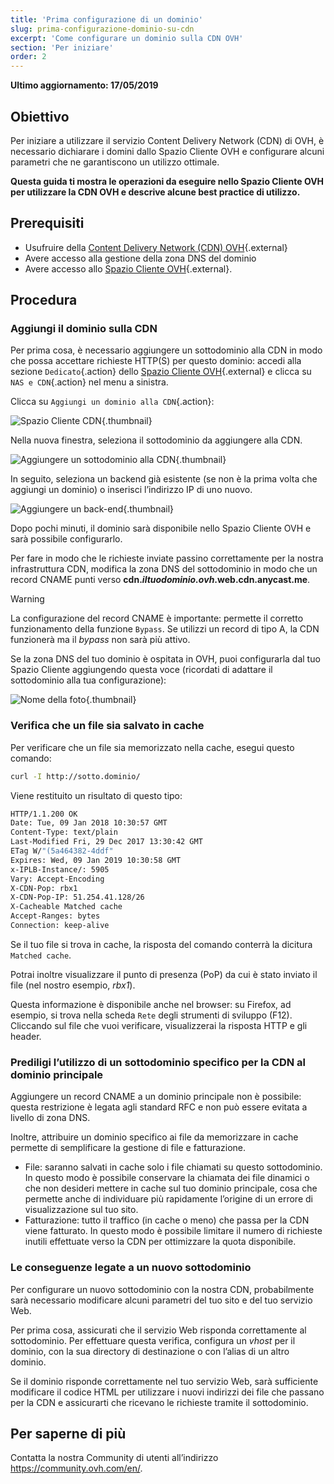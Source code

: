 ```yaml
---
title: 'Prima configurazione di un dominio'
slug: prima-configurazione-dominio-su-cdn
excerpt: 'Come configurare un dominio sulla CDN OVH'
section: 'Per iniziare'
order: 2
---
```


**Ultimo aggiornamento: 17/05/2019**

## Obiettivo

Per iniziare a utilizzare il servizio Content Delivery Network (CDN) di OVH, è necessario dichiarare i domini dallo Spazio Cliente OVH e configurare alcuni parametri che ne garantiscono un utilizzo ottimale. 


**Questa guida ti mostra le operazioni da eseguire nello Spazio Cliente OVH per utilizzare la CDN OVH e descrive alcune best practice di utilizzo.**


## Prerequisiti

- Usufruire della [Content Delivery Network (CDN) OVH](https://www.ovh.it/cdn/){.external}
- Avere accesso alla gestione della zona DNS del dominio
- Avere accesso allo [Spazio Cliente OVH](https://www.ovh.com/auth/?action=gotomanager&from=https://www.ovh.it/&ovhSubsidiary=it){.external}.


## Procedura

### Aggiungi il dominio sulla CDN

Per prima cosa, è necessario aggiungere un sottodominio alla CDN in modo che possa accettare richieste HTTP(S) per questo dominio: accedi alla sezione `Dedicato`{.action} dello [Spazio Cliente OVH](https://www.ovh.com/auth/?action=gotomanager&from=https://www.ovh.it/&ovhSubsidiary=it){.external} e clicca su `NAS e CDN`{.action} nel menu a sinistra. 

Clicca su `Aggiungi un dominio alla CDN`{.action}:

![Spazio Cliente CDN](images/cdn_customer_panel.png){.thumbnail}

Nella nuova finestra, seleziona il sottodominio da aggiungere alla CDN.

![Aggiungere un sottodominio alla CDN](images/add_cdn_domain_step_1.png){.thumbnail}

In seguito, seleziona un backend già esistente (se non è la prima volta che aggiungi un dominio) o inserisci l’indirizzo IP di uno nuovo.

![Aggiungere un back-end](images/add_cdn_domain_step_2.png){.thumbnail}


Dopo pochi minuti, il dominio sarà disponibile nello Spazio Cliente OVH e sarà possibile configurarlo.

Per fare in modo che le richieste inviate passino correttamente per la nostra infrastruttura CDN, modifica la zona DNS del sottodominio in modo che un record CNAME punti verso **cdn.*iltuodominio.ovh*.web.cdn.anycast.me**.


> [!warning]
>
> La configurazione del record CNAME è importante: permette il corretto funzionamento della funzione `Bypass`. Se utilizzi un record di tipo A, la CDN funzionerà ma il *bypass* non sarà più attivo.
>


Se la zona DNS del tuo dominio è ospitata in OVH, puoi configurarla dal tuo Spazio Cliente aggiungendo questa voce (ricordati di adattare il sottodominio alla tua configurazione): 

![Nome della foto](images/cname_field.png){.thumbnail}

 

### Verifica che un file sia salvato in cache
Per verificare che un file sia memorizzato nella cache, esegui questo comando:

```sh
curl -I http://sotto.dominio/
```

Viene restituito un risultato di questo tipo:

```bash
HTTP/1.1.200 OK
Date: Tue, 09 Jan 2018 10:30:57 GMT
Content-Type: text/plain
Last-Modified Fri, 29 Dec 2017 13:30:42 GMT
ETag W/"(5a464382-4ddf"
Expires: Wed, 09 Jan 2019 10:30:58 GMT
x-IPLB-Instance/: 5905
Vary: Accept-Encoding
X-CDN-Pop: rbx1
X-CDN-Pop-IP: 51.254.41.128/26
X-Cacheable Matched cache
Accept-Ranges: bytes
Connection: keep-alive
```

Se il tuo file si trova in cache, la risposta del comando conterrà la dicitura `Matched cache`.

Potrai inoltre visualizzare il punto di presenza (PoP) da cui è stato inviato il file (nel nostro esempio, *rbx1*).

Questa informazione è disponibile anche nel browser: su Firefox, ad esempio, si trova nella scheda `Rete` degli strumenti di sviluppo (F12). Cliccando sul file che vuoi verificare, visualizzerai la risposta HTTP e gli header.


### Prediligi l’utilizzo di un sottodominio specifico per la CDN al dominio principale

Aggiungere un record CNAME a un dominio principale non è possibile: questa restrizione è legata agli standard RFC e non può essere evitata a livello di zona DNS.

Inoltre, attribuire un dominio specifico ai file da memorizzare in cache permette di semplificare la gestione di file e fatturazione.

- File: saranno salvati in cache solo i file chiamati su questo sottodominio. In questo modo è possibile conservare la chiamata dei file dinamici o che non desideri mettere in cache sul tuo dominio principale, cosa che permette anche di individuare più rapidamente l’origine di un errore di visualizzazione sul tuo sito. 
- Fatturazione: tutto il traffico (in cache o meno) che passa per la CDN viene fatturato. In questo modo è possibile limitare il numero di richieste inutili effettuate verso la CDN per ottimizzare la quota disponibile. 


### Le conseguenze legate a un nuovo sottodominio

Per configurare un nuovo sottodominio con la nostra CDN, probabilmente sarà necessario modificare alcuni parametri del tuo sito e del tuo servizio Web.

Per prima cosa, assicurati che il servizio Web risponda correttamente al sottodominio. Per effettuare questa verifica, configura un *vhost* per il dominio, con la sua directory di destinazione o con l’alias di un altro dominio.

Se il dominio risponde correttamente nel tuo servizio Web, sarà sufficiente modificare il codice HTML per utilizzare i nuovi indirizzi dei file che passano per la CDN e assicurarti che ricevano le richieste tramite il sottodominio.

 
## Per saperne di più

Contatta la nostra Community di utenti all’indirizzo <https://community.ovh.com/en/>.